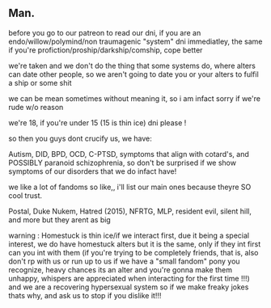 ## Man.

before you go to our patreon to read our dni, if you are an endo/willow/polymind/non traumagenic "system" dni immediatley, the same if you're profiction/proship/darkship/comship, cope better

we're taken and we don't do the thing that some systems do, where alters can date other people, so we aren't going to date you or your alters to fulfil a ship or some shit

we can be mean sometimes without meaning it, so i am infact sorry if we're rude w/o reason

we're 18, if you're under 15 (15 is thin ice) dni please !

so then you guys dont crucify us, we have:

Autism, DID, BPD, OCD, C-PTSD, symptoms that align with cotard's, and POSSIBLY paranoid schizophrenia, so don't be surprised if we show symptoms of our disorders that we do infact have!

we like a lot of fandoms so like,, i'll list our main ones because theyre SO cool trust.

Postal, Duke Nukem, Hatred (2015), NFRTG, MLP, resident evil, silent hill, and more but they arent as big

warning : Homestuck is thin ice/if we interact first, due it being a special interest, we do have homestuck alters but it is the same, only if they int first can you int with them (if you're trying to be completely friends, that is, also don't rp with us or run up to us if we have a "small fandom" pony you recognize, heavy chances its an alter and you're gonna make them unhappy, whispers are appreciated when interacting for the first time !!!) and we are a recovering hypersexual system so if we make freaky jokes thats why, and ask us to stop if you dislike it!!!
